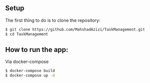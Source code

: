 ## Setup

The first thing to do is to clone the repository:

```sh
$ git clone https://github.com/MahshadAzizi/TaskManagement.git
$ cd TaskManagement
```

## How to run the app:
Via docker-compose

```sh
$ docker-compose build
$ docker-compose up -d
```
